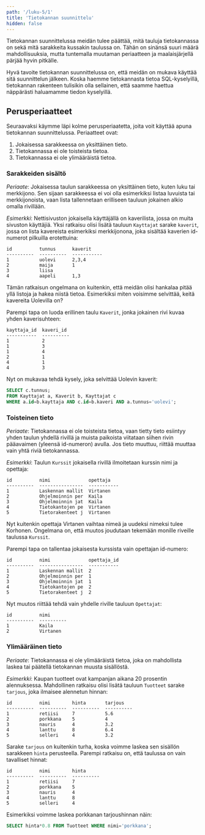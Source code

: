 ```yaml
---
path: '/luku-5/1'
title: 'Tietokannan suunnittelu'
hidden: false
---
```


Tietokannan suunnittelussa meidän tulee päättää,
mitä tauluja tietokannassa on sekä mitä sarakkeita
kussakin taulussa on.
Tähän on sinänsä suuri määrä mahdollisuuksia,
mutta tuntemalla muutaman periaatteen ja maalaisjärjellä
pärjää hyvin pitkälle.

Hyvä tavoite tietokannan suunnittelussa on,
että meidän on mukava käyttää sitä suunnittelun jälkeen.
Koska haemme tietokannasta tietoa SQL-kyselyillä,
tietokannan rakenteen tulisikin olla sellainen,
että saamme haettua näppärästi haluamamme tiedon kyselyillä.

## Perusperiaatteet

Seuraavaksi käymme läpi kolme perusperiaatetta,
joita voit käyttää apuna tietokannan suunnittelussa.
Periaatteet ovat:

1. Jokaisessa sarakkeessa on yksittäinen tieto.
2. Tietokannassa ei ole toisteista tietoa.
3. Tietokannassa ei ole ylimääräistä tietoa.

### Sarakkeiden sisältö

_Periaate_:
Jokaisessa taulun sarakkeessa on yksittäinen tieto,
kuten luku tai merkkijono.
Sen sijaan sarakkeessa ei voi olla
esimerkiksi listaa luvuista tai merkkijonoista,
vaan lista tallennetaan erilliseen tauluun
jokainen alkio omalla rivillään.

_Esimerkki_: Nettisivuston jokaisella käyttäjällä on kaverilista,
jossa on muita sivuston käyttäjiä.
Yksi ratkaisu olisi lisätä tauluun `Kayttajat`
sarake `kaverit`, jossa on lista kavereista
esimerkiksi merkkijonona, joka sisältää kaverien id-numerot
pilkuilla erotettuina:

```x
id          tunnus      kaverit
----------  ----------  -----------
1           uolevi      2,3,4
2           maija       1
3           liisa       
4           aapeli      1,3
```

Tämän ratkaisun ongelmana on kuitenkin,
että meidän olisi hankalaa pitää yllä listoja
ja hakea niistä tietoa.
Esimerkiksi miten voisimme selvittää,
keitä kavereita Uolevilla on?

Parempi tapa on luoda erillinen taulu `Kaverit`,
jonka jokainen rivi kuvaa yhden kaverisuhteen:

```x
kayttaja_id  kaveri_id
-----------  ----------
1            2
1            3
1            4
2            1
4            1
4            3
```

Nyt on mukavaa tehdä kysely, joka selvittää Uolevin kaverit:

```sql
SELECT c.tunnus;
FROM Kayttajat a, Kaverit b, Kayttajat c
WHERE a.id=b.kayttaja AND c.id=b.kaveri AND a.tunnus='uolevi';
```

### Toisteinen tieto

_Periaate_:
Tietokannassa ei ole toisteista tietoa,
vaan tietty tieto esiintyy yhden taulun yhdellä rivillä
ja muista paikoista viitataan siihen rivin pääavaimen
(yleensä id-numeron) avulla.
Jos tieto muuttuu, riittää muuttaa vain yhtä riviä tietokannassa.

_Esimerkki_: Taulun `Kurssit` jokaisella rivillä ilmoitetaan
kurssin nimi ja opettaja:

```x
id          nimi              opettaja
----------  ----------------  -----------
1           Laskennan mallit  Virtanen   
2           Ohjelmoinnin per  Kaila
3           Ohjelmoinnin jat  Kaila
4           Tietokantojen pe  Virtanen          
5           Tietorakenteet j  Virtanen     
```

Nyt kuitenkin opettaja Virtanen vaihtaa nimeä
ja uudeksi nimeksi tulee Korhonen.
Ongelmana on, että muutos joudutaan tekemään monille
riveille taulussa `Kurssit`.

Parempi tapa on tallentaa
jokaisesta kurssista vain opettajan id-numero:

```x
id          nimi              opettaja_id
----------  ----------------  -----------
1           Laskennan mallit  2
2           Ohjelmoinnin per  1
3           Ohjelmoinnin jat  1
4           Tietokantojen pe  2
5           Tietorakenteet j  2
```

Nyt muutos riittää tehdä vain yhdelle riville
tauluun `Opettajat`:

```x
id          nimi      
----------  ----------
1           Kaila     
2           Virtanen
```

### Ylimääräinen tieto

_Periaate_:
Tietokannassa ei ole ylimääräistä tietoa,
joka on mahdollista laskea tai päätellä tietokannan muusta sisällöstä.

_Esimerkki_: Kaupan tuotteet ovat kampanjan
aikana 20 prosentin alennuksessa.
Mahdollinen ratkaisu olisi lisätä tauluun `Tuotteet` sarake
`tarjous`, joka ilmaisee alennetun hinnan:

```x
id          nimi        hinta       tarjous
----------  ----------  ----------  ----------
1           retiisi     7           5.6
2           porkkana    5           4
3           nauris      4           3.2
4           lanttu      8           6.4
5           selleri     4           3.2
```

Sarake `tarjous` on kuitenkin turha,
koska voimme laskea sen sisällön sarakkeen `hinta` perusteella.
Parempi ratkaisu on, että taulussa on vain tavalliset hinnat:

```x
id          nimi        hinta
----------  ----------  ----------
1           retiisi     7           
2           porkkana    5           
3           nauris      4          
4           lanttu      8           
5           selleri     4           
```

Esimerkiksi voimme laskea porkkanan tarjoushinnan näin:

```sql
SELECT hinta*0.8 FROM Tuotteet WHERE nimi='porkkana';
```
